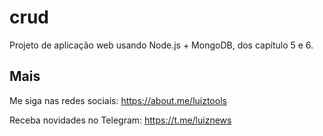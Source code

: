 # crud
Projeto de aplicação web usando Node.js + MongoDB, dos capítulo 5 e 6.

## Mais

Me siga nas redes sociais: https://about.me/luiztools

Receba novidades no Telegram: https://t.me/luiznews